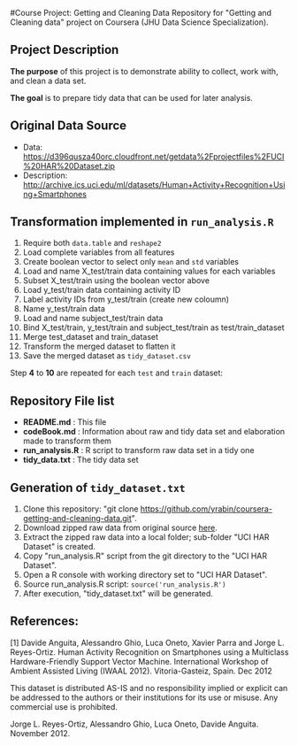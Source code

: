 #Course Project: Getting and Cleaning Data
Repository for "Getting and Cleaning data" project on Coursera (JHU Data Science Specialization).



## Project Description

**The purpose** of this project is to demonstrate ability to collect, work with, and clean a data set.


**The goal** is to prepare tidy data that can be used for later analysis. 



## Original Data Source

* Data: https://d396qusza40orc.cloudfront.net/getdata%2Fprojectfiles%2FUCI%20HAR%20Dataset.zip
* Description: http://archive.ics.uci.edu/ml/datasets/Human+Activity+Recognition+Using+Smartphones



## Transformation implemented in ```run_analysis.R```

1. Require both ```data.table``` and ```reshape2```
2. Load complete variables from all features
3. Create boolean vector to select only ```mean``` and ```std``` variables
4. Load and name X_test/train data containing values for each variables
5. Subset X_test/train using the boolean vector above
6. Load y_test/train data containing activity ID
7. Label activity IDs from y_test/train (create new coloumn)
8. Name y_test/train data
9. Load and name subject_test/train data
10. Bind X_test/train, y_test/train and subject_test/train as test/train_dataset
11. Merge test_dataset and train_dataset
12. Transform the merged dataset to flatten it
13. Save the merged dataset as ```tidy_dataset.csv```


Step **4** to **10** are repeated for each ```test``` and ```train``` dataset:



## Repository File list

* **README.md**       : This file
* **codeBook.md**     : Information about raw and tidy data set and elaboration made to transform them
* **run_analysis.R**  : R script to transform raw data set in a tidy one
* **tidy_data.txt**   : The tidy data set



## Generation of ```tidy_dataset.txt```

1. Clone this repository: "git clone https://github.com/yrabin/coursera-getting-and-cleaning-data.git".
2. Download zipped raw data from original source [here](https://d396qusza40orc.cloudfront.net/getdata%2Fprojectfiles%2FUCI%20HAR%20Dataset.zip).
3. Extract the zipped raw data into a local folder; sub-folder "UCI HAR Dataset" is created.
4. Copy "run_analysis.R" script from the git directory to the "UCI HAR Dataset".
5. Open a R console with working directory set to "UCI HAR Dataset".
6. Source run_analysis.R script: ```source('run_analysis.R')```
7. After execution, "tidy_dataset.txt" will be generated.



## References:

[1] Davide Anguita, Alessandro Ghio, Luca Oneto, Xavier Parra and Jorge L. Reyes-Ortiz. Human Activity Recognition on Smartphones using a Multiclass Hardware-Friendly Support Vector Machine. International Workshop of Ambient Assisted Living (IWAAL 2012). Vitoria-Gasteiz, Spain. Dec 2012

This dataset is distributed AS-IS and no responsibility implied or explicit can be addressed to the authors or their institutions for its use or misuse. Any commercial use is prohibited.

Jorge L. Reyes-Ortiz, Alessandro Ghio, Luca Oneto, Davide Anguita. November 2012.


